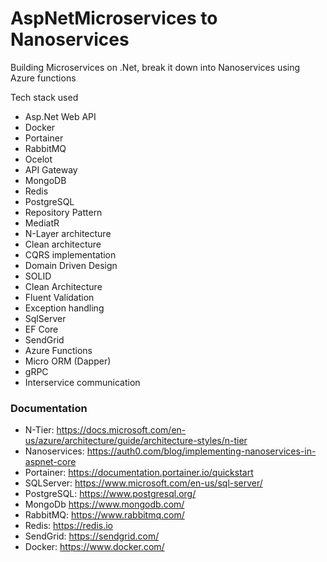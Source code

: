 # AspNetMicroservices to Nanoservices

Building Microservices on .Net, break it down into Nanoservices using Azure functions

Tech stack used 
- Asp.Net Web API         
- Docker 
- Portainer
- RabbitMQ 
- Ocelot 
- API Gateway
- MongoDB
- Redis
- PostgreSQL
- Repository Pattern
- MediatR
- N-Layer architecture
- Clean architecture
- CQRS implementation
- Domain Driven Design
- SOLID
- Clean Architecture
- Fluent Validation
- Exception handling
- SqlServer
- EF Core
- SendGrid
- Azure Functions
- Micro ORM (Dapper)
- gRPC
- Interservice communication


### Documentation
*	N-Tier:	         https://docs.microsoft.com/en-us/azure/architecture/guide/architecture-styles/n-tier
*	Nanoservices:	   https://auth0.com/blog/implementing-nanoservices-in-aspnet-core
*	Portainer:	     https://documentation.portainer.io/quickstart
*	SQLServer:	     https://www.microsoft.com/en-us/sql-server/
*	PostgreSQL:	     https://www.postgresql.org/
*	MongoDb          https://www.mongodb.com/
*	RabbitMQ:        https://www.rabbitmq.com/
*	Redis:           https://redis.io   
*	SendGrid:	       https://sendgrid.com/
*	Docker:          https://www.docker.com/

